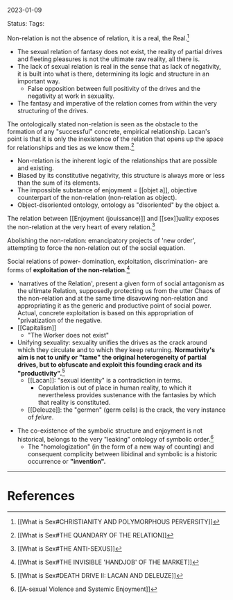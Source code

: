 2023-01-09

Status: 
Tags: 

Non-relation is not the absence of relation, it is a real, the Real.[^1]
- The sexual relation of fantasy does not exist, the reality of partial drives and fleeting pleasures is not the ultimate raw reality, all there is.
- The lack of sexual relation is real in the sense that as lack of negativity, it is built into what is there, determining its logic and structure in an important way.
	- False opposition between full positivity of the drives and the negativity at work in sexuality.
- The fantasy and imperative of the relation comes from within the very structuring of the drives.

The ontologically stated non-relation is seen as the obstacle to the formation of any "successful" concrete, empirical relationship. Lacan's point is that it is only the inexistence of the relation that opens up the space for relationships and ties as we know them.[^2]
* Non-relation is the inherent logic of the relationships that are possible and existing.
* Biased by its constitutive negativity, this structure is always more or less than the sum of its elements.
* The impossible substance of enjoyment = [[objet a]], objective counterpart of the non-relation (non-relation as object).
* Object-disoriented ontology, ontology as "disoriented" by the object a.

The relation between [[Enjoyment (jouissance)]] and [[sex]]uality exposes the non-relation at the very heart of every relation.[^3]

Abolishing the non-relation: emancipatory projects of 'new order', attempting to force the non-relation out of the social equation.

Social relations of power- domination, exploitation, discrimination- are forms of **exploitation of the non-relation**.[^4]
- 'narratives of the Relation', present a given form of social antagonism as the ultimate Relation, supposedly protecting us from the utter Chaos of the non-relation and at the same time disavowing non-relation and appropriating it as the generic and productive point of social power. Actual, concrete exploitation is based on this appropriation of "privatization of the negative.
- [[Capitalism]]
	- "The Worker does not exist"
- Unifying sexuality: sexuality unifies the drives as the crack around which they circulate and to which they keep returning. **Normativity's aim is not to unify or "tame" the original heterogeneity of partial drives, but to obfuscate and exploit this founding crack and its "productivity".**[^5]
	* [[Lacan]]: "sexual identity" is a contradiction in terms.
	    * Copulation is out of place in human reality, to which it nevertheless provides sustenance with the fantasies by which that reality is constituted.
	* [[Deleuze]]: the "germen" (germ cells) is the crack, the very instance of *felure*.
* The co-existence of the symbolic structure and enjoyment is not historical, belongs to the very "leaking" ontology of symbolic order.[^6]
	* The "homologization" (in the form of a new way of counting) and consequent complicity between libidinal and symbolic is a historic occurrence or **"invention".**
---
# References

[^1]: [[What is Sex#CHRISTIANITY AND POLYMORPHOUS PERVERSITY]]
[^2]: [[What is Sex#THE QUANDARY OF THE RELATION]]
[^3]: [[What is Sex#THE ANTI-SEXUS]]
[^4]: [[What is Sex#THE INVISIBLE 'HANDJOB' OF THE MARKET]]
[^5]: [[What is Sex#DEATH DRIVE II: LACAN AND DELEUZE]]
[^6]: [[A-sexual Violence and Systemic Enjoyment]]